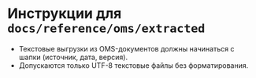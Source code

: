 # Инструкции для `docs/reference/oms/extracted`

- Текстовые выгрузки из OMS-документов должны начинаться с шапки (источник, дата, версия).
- Допускаются только UTF-8 текстовые файлы без форматирования.
